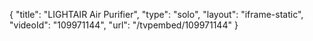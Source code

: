 {
    "title": "LIGHTAIR Air Purifier",
    "type": "solo",
    "layout": "iframe-static",
    "videoId": "109971144",
    "url": "\/tvpembed\/109971144"
}